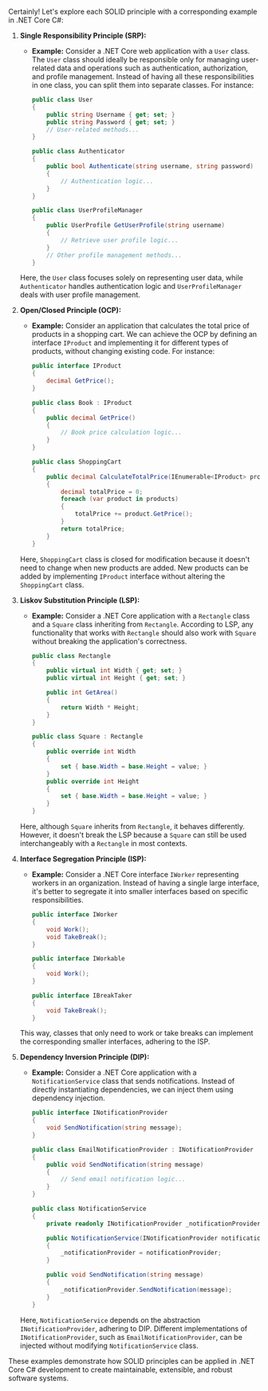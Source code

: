 Certainly! Let's explore each SOLID principle with a corresponding example in .NET Core C#:

1. **Single Responsibility Principle (SRP):**
   - **Example:** Consider a .NET Core web application with a `User` class. The `User` class should ideally be responsible only for managing user-related data and operations such as authentication, authorization, and profile management. Instead of having all these responsibilities in one class, you can split them into separate classes. For instance:
     ```csharp
     public class User
     {
         public string Username { get; set; }
         public string Password { get; set; }
         // User-related methods...
     }
     
     public class Authenticator
     {
         public bool Authenticate(string username, string password)
         {
             // Authentication logic...
         }
     }
     
     public class UserProfileManager
     {
         public UserProfile GetUserProfile(string username)
         {
             // Retrieve user profile logic...
         }
         // Other profile management methods...
     }
     ```
   Here, the `User` class focuses solely on representing user data, while `Authenticator` handles authentication logic and `UserProfileManager` deals with user profile management.

2. **Open/Closed Principle (OCP):**
   - **Example:** Consider an application that calculates the total price of products in a shopping cart. We can achieve the OCP by defining an interface `IProduct` and implementing it for different types of products, without changing existing code. For instance:
     ```csharp
     public interface IProduct
     {
         decimal GetPrice();
     }
     
     public class Book : IProduct
     {
         public decimal GetPrice()
         {
             // Book price calculation logic...
         }
     }
     
     public class ShoppingCart
     {
         public decimal CalculateTotalPrice(IEnumerable<IProduct> products)
         {
             decimal totalPrice = 0;
             foreach (var product in products)
             {
                 totalPrice += product.GetPrice();
             }
             return totalPrice;
         }
     }
     ```
   Here, `ShoppingCart` class is closed for modification because it doesn't need to change when new products are added. New products can be added by implementing `IProduct` interface without altering the `ShoppingCart` class.

3. **Liskov Substitution Principle (LSP):**
   - **Example:** Consider a .NET Core application with a `Rectangle` class and a `Square` class inheriting from `Rectangle`. According to LSP, any functionality that works with `Rectangle` should also work with `Square` without breaking the application's correctness.
     ```csharp
     public class Rectangle
     {
         public virtual int Width { get; set; }
         public virtual int Height { get; set; }
     
         public int GetArea()
         {
             return Width * Height;
         }
     }
     
     public class Square : Rectangle
     {
         public override int Width
         {
             set { base.Width = base.Height = value; }
         }
         public override int Height
         {
             set { base.Width = base.Height = value; }
         }
     }
     ```
   Here, although `Square` inherits from `Rectangle`, it behaves differently. However, it doesn't break the LSP because a `Square` can still be used interchangeably with a `Rectangle` in most contexts.

4. **Interface Segregation Principle (ISP):**
   - **Example:** Consider a .NET Core interface `IWorker` representing workers in an organization. Instead of having a single large interface, it's better to segregate it into smaller interfaces based on specific responsibilities.
     ```csharp
     public interface IWorker
     {
         void Work();
         void TakeBreak();
     }
     
     public interface IWorkable
     {
         void Work();
     }
     
     public interface IBreakTaker
     {
         void TakeBreak();
     }
     ```
   This way, classes that only need to work or take breaks can implement the corresponding smaller interfaces, adhering to the ISP.

5. **Dependency Inversion Principle (DIP):**
   - **Example:** Consider a .NET Core application with a `NotificationService` class that sends notifications. Instead of directly instantiating dependencies, we can inject them using dependency injection.
     ```csharp
     public interface INotificationProvider
     {
         void SendNotification(string message);
     }
     
     public class EmailNotificationProvider : INotificationProvider
     {
         public void SendNotification(string message)
         {
             // Send email notification logic...
         }
     }
     
     public class NotificationService
     {
         private readonly INotificationProvider _notificationProvider;
     
         public NotificationService(INotificationProvider notificationProvider)
         {
             _notificationProvider = notificationProvider;
         }
     
         public void SendNotification(string message)
         {
             _notificationProvider.SendNotification(message);
         }
     }
     ```
   Here, `NotificationService` depends on the abstraction `INotificationProvider`, adhering to DIP. Different implementations of `INotificationProvider`, such as `EmailNotificationProvider`, can be injected without modifying `NotificationService` class.

These examples demonstrate how SOLID principles can be applied in .NET Core C# development to create maintainable, extensible, and robust software systems.